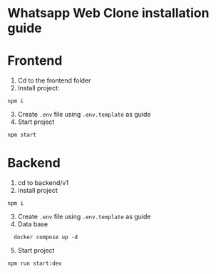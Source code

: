 # Whatsapp Web Clone installation guide

# Frontend
1. Cd to the frontend folder
2. Install project:  

```
npm i
```
3. Create `.env` file using `.env.template` as guide
3. Start project
```
npm start
```

# Backend
1. cd to backend/v1
2. install project 
```
npm i
```
3. Create `.env` file using `.env.template` as guide
4. Data base 
 ```
   docker compose up -d
   ```
5. Start project
```
npm run start:dev
```